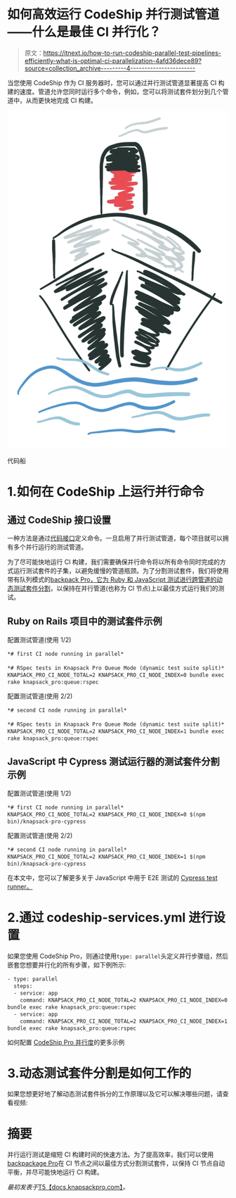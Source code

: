 # 如何高效运行 CodeShip 并行测试管道——什么是最佳 CI 并行化？

> 原文：<https://itnext.io/how-to-run-codeship-parallel-test-pipelines-efficiently-what-is-optimal-ci-parallelization-4afd36dece89?source=collection_archive---------4----------------------->

当您使用 CodeShip 作为 CI 服务器时，您可以通过并行测试管道显著提高 CI 构建的速度。管道允许您同时运行多个命令，例如，您可以将测试套件划分到几个管道中，从而更快地完成 CI 构建。

![](img/73220e0d1261a40c91f3e2e71d605bb9.png)

代码船

# 1.如何在 CodeShip 上运行并行命令

## 通过 CodeShip 接口设置

一种方法是通过[代码接口](https://documentation.codeship.com/basic/builds-and-configuration/parallel-tests/#using-parallel-test-pipelines)定义命令。一旦启用了并行测试管道，每个项目就可以拥有多个并行运行的测试管道。

为了尽可能快地运行 CI 构建，我们需要确保并行命令将以所有命令同时完成的方式运行测试套件的子集，以避免缓慢的管道瓶颈。为了分割测试套件，我们将使用带有队列模式的[backpack Pro，它为 Ruby 和 JavaScript 测试进行跨管道的动态测试套件分割](https://knapsackpro.com/?utm_source=medium&utm_medium=blog_post&utm_campaign=how-to-run-codeship-parallel-test-pipelines-efficiently-optimal-ci-parallelization)，以保持在并行管道(也称为 CI 节点)上以最佳方式运行我们的测试。

## Ruby on Rails 项目中的测试套件示例

配置测试管道(使用 1/2)

```
*# first CI node running in parallel*

*# RSpec tests in Knapsack Pro Queue Mode (dynamic test suite split)*
KNAPSACK_PRO_CI_NODE_TOTAL=2 KNAPSACK_PRO_CI_NODE_INDEX=0 bundle exec rake knapsack_pro:queue:rspec
```

配置测试管道(使用 2/2)

```
*# second CI node running in parallel*

*# RSpec tests in Knapsack Pro Queue Mode (dynamic test suite split)*
KNAPSACK_PRO_CI_NODE_TOTAL=2 KNAPSACK_PRO_CI_NODE_INDEX=1 bundle exec rake knapsack_pro:queue:rspec
```

## JavaScript 中 Cypress 测试运行器的测试套件分割示例

配置测试管道(使用 1/2)

```
*# first CI node running in parallel*
KNAPSACK_PRO_CI_NODE_TOTAL=2 KNAPSACK_PRO_CI_NODE_INDEX=0 $(npm bin)/knapsack-pro-cypress
```

配置测试管道(使用 2/2)

```
*# second CI node running in parallel*
KNAPSACK_PRO_CI_NODE_TOTAL=2 KNAPSACK_PRO_CI_NODE_INDEX=1 $(npm bin)/knapsack-pro-cypress
```

在本文中，您可以了解更多关于 JavaScript 中用于 E2E 测试的 [Cypress test runner。](https://docs.knapsackpro.com/2018/run-javascript-e2e-tests-faster-with-cypress-on-parallel-ci-nodes)

# 2.通过 codeship-services.yml 进行设置

如果您使用 CodeShip Pro，则通过使用`type: parallel`头定义并行步骤组，然后嵌套您想要并行化的所有步骤，如下例所示:

```
- type: parallel
  steps:
  - service: app
    command: KNAPSACK_PRO_CI_NODE_TOTAL=2 KNAPSACK_PRO_CI_NODE_INDEX=0 bundle exec rake knapsack_pro:queue:rspec
  - service: app
    command: KNAPSACK_PRO_CI_NODE_TOTAL=2 KNAPSACK_PRO_CI_NODE_INDEX=1 bundle exec rake knapsack_pro:queue:rspec
```

如何配置 [CodeShip Pro 并行度](https://documentation.codeship.com/pro/builds-and-configuration/steps/#parallelizing-steps-and-tests)的更多示例

# 3.动态测试套件分割是如何工作的

如果您想更好地了解动态测试套件拆分的工作原理以及它可以解决哪些问题，请查看视频:

# 摘要

并行运行测试是缩短 CI 构建时间的快速方法。为了提高效率，我们可以使用[backpackage Pro](https://knapsackpro.com/?utm_source=medium&utm_medium=blog_post&utm_campaign=how-to-run-codeship-parallel-test-pipelines-efficiently-optimal-ci-parallelization)在 CI 节点之间以最佳方式分割测试套件，以保持 CI 节点自动平衡，并尽可能快地运行 CI 构建。

*最初发表于*[T5【docs.knapsackpro.com】](https://docs.knapsackpro.com/2018/how-to-run-codeship-parallel-test-pipelines-efficiently-optimal-ci-parallelization)*。*